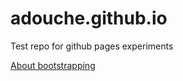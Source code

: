 # adouche.github.io
Test repo for github pages experiments

[About bootstrapping](blog/About_bootstrapping.md)
